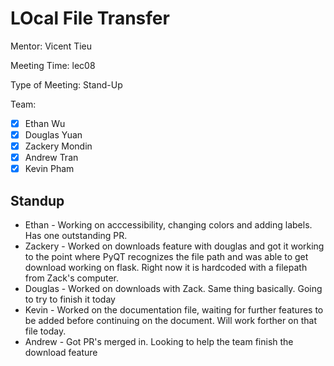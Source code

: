 # LOcal File Transfer #

Mentor: Vicent Tieu

Meeting Time: lec08

Type of Meeting: Stand-Up

Team: 
- [x] Ethan Wu
- [x] Douglas Yuan 
- [x] Zackery Mondin
- [x] Andrew Tran 
- [x] Kevin Pham

## Standup ##
- Ethan - Working on acccessibility, changing colors and adding labels. Has one outstanding PR.
- Zackery - Worked on downloads feature with douglas and got it working to the point where PyQT recognizes the file path and was able to get download working on flask. Right now it is hardcoded with a filepath from Zack's computer.
- Douglas - Worked on downloads with Zack. Same thing basically. Going to try to finish it today
- Kevin - Worked on the documentation file, waiting for further features to be added before continuing on the document. Will work forther on that file today.
- Andrew - Got PR's merged in. Looking to help the team finish the download feature
